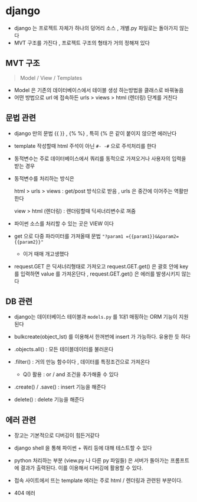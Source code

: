 # django



- django 는 프로젝트 자체가 하나의 덩어리 소스 ,  개별.py 파일로는 돌아가지 않는다
- MVT 구조를 가진다 , 프로젝트 구조의 형태가 거의 정해져 있다



## MVT 구조

> Model / View / Templates

- Model 은 기존의 데이터베이스에서 테이블 생성 하는방법을 클래스로 바꿔놓음
- 어떤 방법으로 url 에 접속하든 urls > views > html (렌더링) 단계를 거친다



## 문법 관련

- django 만의 문법 {{ }} , {% %}  , 특히 {% 은 같이 붙이지 않으면 에러난다
- template 작성할때 html 주석이 아닌 `#- -#`  으로 주석처리를 한다
- 동적변수는 주로 데이터베이스에서 쿼리를 동적으로 가져오거나 사용자의 입력을 받는 경우

- 동적변수를 처리하는 방식은

  html > urls > views :  get/post 방식으로 받음 , urls 은 중간에 이어주는 역활만 한다

  view > html (렌더링) :  렌더링할때 딕셔너리변수로 껴줌

- 파이썬 소스를 처리할 수 있는 곳은 VIEW 이다

- get 으로 다중 파라미터를 가져올때 문법  `"?param1 ={{param1}}&&param2={{param2}}"`
  	- 이거 때매 개고생했다

- request.GET 은 딕셔너리형태로 가져오고 request.GET.get() 은 괄호 안에 key 를 입력하면 value 를 가져온단다 , request.GET.get() 은 에러를 발생시키지 않는다

  

## DB 관련

- django는 데이터베이스 테이블과 `models.py` 를 1대1 매핑하는 ORM 기능이 지원된다

- bulkcreate(object_lst) 를 이용해서 한꺼번에 insert 가 가능하다. 유용한 듯 하다
- .objects.all() : 모든 테이블데이터를 불러온다
- .filter() : 거의 만능 함수이다 , 데이터를 특정조건으로 가져온다
  - Q() 활용 : or / and 조건을 추가해줄 수 있다
- .create() / .save() : insert 기능을 해준다
- delete() : delete 기능을 해준다

 

## 에러 관련

- 장고는 기본적으로 디버깅이 힘든거같다 
- django shell 을 통해 파이썬 + 쿼리 등에 대해 테스트할 수 있다
- python 처리하는 부분 (view.py 나 다른 py 파일들)  은 서버가 돌아가는 프롬프트에 결과가 출력된다. 이를 이용해서 디버깅에 활용할 수 있다.
- 접속 사이트에서 뜨는 template 에러는 주로 html / 렌더링과 관련된 부분이다.

- 404 에러

